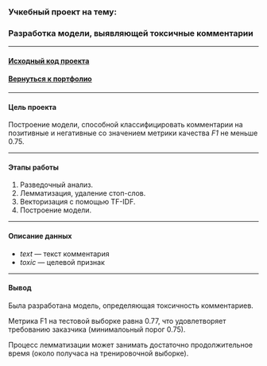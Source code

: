 ### Учкебный проект на тему:
### Разработка модели, выявляющей токсичные комментарии

---

#### [Исходный код проекта](https://github.com/nightcarpenter/ToxicComments/blob/main/toxic_comments.ipynb)

#### [Вернуться к портфолио](https://github.com/nightcarpenter)

---

#### Цель проекта

Построение модели, способной классифицировать комментарии на позитивные и негативные со значением метрики качества *F1* не меньше 0.75. 

---

#### Этапы работы

1. Разведочный анализ.
2. Лемматизация, удаление стоп-слов.
3. Векторизация с помощью TF-IDF.
4. Построение модели.

---

#### Описание данных
- *text* — текст комментария
- *toxic* — целевой признак

---

#### Вывод

Была разработана модель, определяющая токсичность комментариев.

Метрика F1 на тестовой выборке равна 0.77, что удовлетворяет требованию заказчика (минималоьный порог 0.75).

Процесс лемматизации может занимать достаточно продолжительное время (около получаса на тренировочной выборке).
